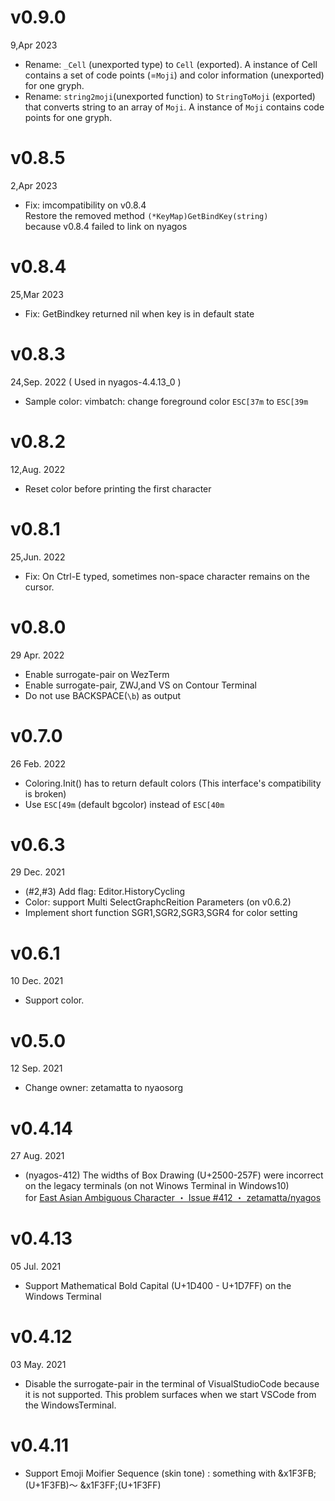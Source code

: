 v0.9.0
=======
9,Apr 2023

- Rename: `_Cell` (unexported type) to `Cell` (exported). A instance of Cell contains a set of code points (=`Moji`) and color information (unexported) for one gryph.
- Rename: `string2moji`(unexported function) to `StringToMoji` (exported) that converts string to an array of `Moji`. A instance of `Moji` contains code points for one gryph.

v0.8.5
======
2,Apr 2023

- Fix: imcompatibility on v0.8.4  
  Restore the removed method `(*KeyMap)GetBindKey(string)`  
  because v0.8.4 failed to link on nyagos

v0.8.4
======
25,Mar 2023

- Fix: GetBindkey returned nil when key is in default state

v0.8.3
======
24,Sep. 2022 ( Used in nyagos-4.4.13\_0 )

- Sample color: vimbatch: change foreground color `ESC[37m` to `ESC[39m`

v0.8.2
======
12,Aug. 2022

- Reset color before printing the first character

v0.8.1
======
25,Jun. 2022

- Fix: On Ctrl-E typed, sometimes non-space character remains on the cursor.

v0.8.0
======
29 Apr. 2022

- Enable surrogate-pair on WezTerm
- Enable surrogate-pair, ZWJ,and VS on Contour Terminal
- Do not use BACKSPACE(`\b`) as output

v0.7.0
======
26 Feb. 2022

- Coloring.Init() has to return default colors (This interface's compatibility is broken)
- Use `ESC[49m` (default bgcolor) instead of `ESC[40m`

v0.6.3
======
29 Dec. 2021

- (#2,#3) Add flag: Editor.HistoryCycling
- Color: support Multi SelectGraphcReition Parameters (on v0.6.2)
- Implement short function SGR1,SGR2,SGR3,SGR4 for color setting

v0.6.1
======
10 Dec. 2021

- Support color.

v0.5.0
======
12 Sep. 2021

- Change owner: zetamatta to nyaosorg

v0.4.14
=======
27 Aug. 2021

- (nyagos-412) The widths of Box Drawing (U+2500-257F) were incorrect on the legacy terminals (on not Winows Terminal in Windows10)  
    for [East Asian Ambiguous Character ・ Issue #412 ・ zetamatta/nyagos](https://github.com/zetamatta/nyagos/issues/412)

v0.4.13
=======
05 Jul. 2021

- Support Mathematical Bold Capital (U+1D400 - U+1D7FF) on the Windows Terminal

v0.4.12
=======
03 May. 2021

- Disable the surrogate-pair in the terminal of VisualStudioCode because it is not supported.
This problem surfaces when we start VSCode from the WindowsTerminal.

v0.4.11
=======

- Support Emoji Moifier Sequence (skin tone) : something with &x1F3FB;(U+1F3FB)～ &x1F3FF;(U+1F3FF)
